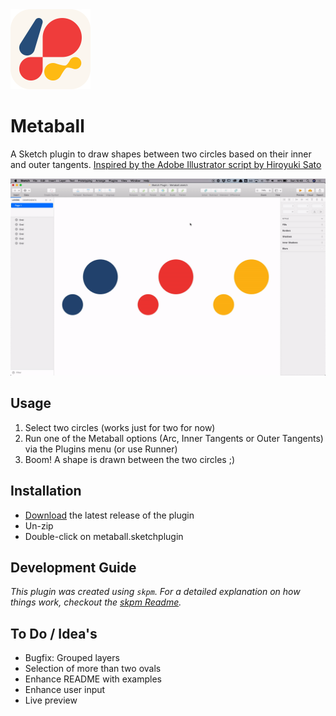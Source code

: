 <img height="128" width="128" src="https://github.com/mheesakkers/sketch-plugin-metaball/blob/master/assets/icon-rounded.png">

# Metaball

A Sketch plugin to draw shapes between two circles based on their inner and outer tangents.
[Inspired by the Adobe Illustrator script by Hiroyuki Sato](http://shspage.com/aijs/en/#metaball)

<img src="https://github.com/mheesakkers/sketch-plugin-metaball/blob/master/assets/screengrab.gif?raw=true" alt="img" style="max-width:100%;">

## Usage
1. Select two circles (works just for two for now)
2. Run one of the Metaball options (Arc, Inner Tangents or Outer Tangents) via the Plugins menu (or use Runner)
3. Boom! A shape is drawn between the two circles ;)


## Installation

- [Download](../../releases/latest/download/metaball.sketchplugin.zip) the latest release of the plugin
- Un-zip
- Double-click on metaball.sketchplugin

## Development Guide

_This plugin was created using `skpm`. For a detailed explanation on how things work, checkout the [skpm Readme](https://github.com/skpm/skpm/blob/master/README.md)._

## To Do / Idea's

- Bugfix: Grouped layers
- Selection of more than two ovals
- Enhance README with examples
- Enhance user input
- Live preview